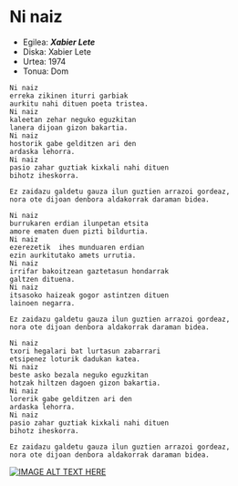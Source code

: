 # Ni naiz

   * Egilea: ***Xabier Lete***
   * Diska: Xabier Lete
   * Urtea: 1974
   * Tonua: Dom


```
Ni naiz
erreka zikinen iturri garbiak
aurkitu nahi dituen poeta tristea.
Ni naiz
kaleetan zehar neguko eguzkitan
lanera dijoan gizon bakartia.
Ni naiz
hostorik gabe gelditzen ari den
ardaska lehorra.
Ni naiz
pasio zahar guztiak kixkali nahi dituen
bihotz iheskorra.

Ez zaidazu galdetu gauza ilun guztien arrazoi gordeaz, 
nora ote dijoan denbora aldakorrak daraman bidea.

Ni naiz
burrukaren erdian ilunpetan etsita
amore ematen duen pizti bildurtia.
Ni naiz
ezerezetik  ihes munduaren erdian
ezin aurkitutako amets urrutia. 
Ni naiz
irrifar bakoitzean gaztetasun hondarrak
galtzen dituena.
Ni naiz
itsasoko haizeak gogor astintzen dituen
lainoen negarra.

Ez zaidazu galdetu gauza ilun guztien arrazoi gordeaz, 
nora ote dijoan denbora aldakorrak daraman bidea. 

Ni naiz
txori hegalari bat lurtasun zabarrari
etsipenez loturik dadukan katea.
Ni naiz
beste asko bezala neguko eguzkitan
hotzak hiltzen dagoen gizon bakartia.
Ni naiz
lorerik gabe gelditzen ari den
ardaska lehorra.
Ni naiz
pasio zahar guztiak kixkali nahi dituen
bihotz iheskorra.

Ez zaidazu galdetu gauza ilun guztien arrazoi gordeaz,
nora ote dijoan denbora aldakorrak daraman bidea.
```


[![IMAGE ALT TEXT HERE](http://img.youtube.com/vi/3gkA9UL0YqA/0.jpg)](http://www.youtube.com/watch?v=3gkA9UL0YqA)
